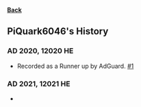 **[Back](https://github.com/piquark6046/piquark6046)**

## PiQuark6046's History
### AD 2020, 12020 HE
* Recorded as a Runner up by AdGuard. [#1](https://adguard.com/en/blog/best-contributors-2020.html)

### AD 2021, 12021 HE
* 